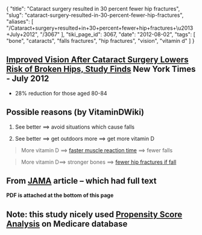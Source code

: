 {
    "title": "Cataract surgery resulted in 30 percent fewer hip fractures",
    "slug": "cataract-surgery-resulted-in-30-percent-fewer-hip-fractures",
    "aliases": [
        "/Cataract+surgery+resulted+in+30+percent+fewer+hip+fractures+\u2013+July+2012",
        "/3067"
    ],
    "tiki_page_id": 3067,
    "date": "2012-08-02",
    "tags": [
        "bone",
        "cataracts",
        "falls fractures",
        "hip fractures",
        "vision",
        "vitamin d"
    ]
}


## [Improved Vision After Cataract Surgery Lowers Risk of Broken Hips, Study Finds](http://www.nytimes.com/2012/08/01/health/research/fewer-hip-fractures-are-a-side-benefit-of-cataract-surgery-study-finds.html?_r=1) New York Times - July 2012

* 28% reduction for those aged 80-84

## Possible reasons (by VitaminDWiki)

1. See better ==> avoid situations which cause falls

1. See better ==> get outdoors more ==> get more vitamin D

> More vitamin D ==> [faster muscle reaction time](/tags/faster-muscle-reaction-time.html) ==> fewer falls

> More vitamin D==> stronger bones ==> [fewer hip fractures if fall](/tags/fewer-hip-fractures-if-fall.html)

## From [JAMA](http://jama.jamanetwork.com/article.aspx?articleid=1273017%20) article – which had full text

 **PDF is attached at the bottom of this page** 

## Note: this study nicely used [Propensity Score Analysis](/tags/propensity-score-analysis.html) on Medicare database